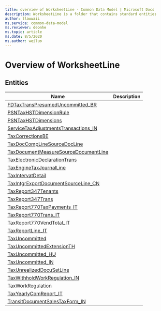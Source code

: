 ```yaml
---
title: overview of WorksheetLine - Common Data Model | Microsoft Docs
description: WorksheetLine is a folder that contains standard entities related to the Common Data Model.
author: llawwaii
ms.service: common-data-model
ms.reviewer: deonhe
ms.topic: article
ms.date: 8/5/2020
ms.author: weiluo
---
```


# Overview of WorksheetLine


## Entities

|Name|Description|
|---|---|
|[FDTaxTransPresumedUncommitted_BR](FDTaxTransPresumedUncommitted_BR.md)||
|[PSNTaxHSTDimensionRule](PSNTaxHSTDimensionRule.md)||
|[PSNTaxHSTDimensions](PSNTaxHSTDimensions.md)||
|[ServiceTaxAdjustmentsTransactions_IN](ServiceTaxAdjustmentsTransactions_IN.md)||
|[TaxCorrectionsBE](TaxCorrectionsBE.md)||
|[TaxDocCompLineSourceDocLine](TaxDocCompLineSourceDocLine.md)||
|[TaxDocumentMeasureSourceDocumentLine](TaxDocumentMeasureSourceDocumentLine.md)||
|[TaxElectronicDeclarationTrans](TaxElectronicDeclarationTrans.md)||
|[TaxEngineTaxJournalLine](TaxEngineTaxJournalLine.md)||
|[TaxIntervatDetail](TaxIntervatDetail.md)||
|[TaxIntgrExportDocumentSourceLine_CN](TaxIntgrExportDocumentSourceLine_CN.md)||
|[TaxReport347Tenants](TaxReport347Tenants.md)||
|[TaxReport347Trans](TaxReport347Trans.md)||
|[TaxReport770TaxPayments_IT](TaxReport770TaxPayments_IT.md)||
|[TaxReport770Trans_IT](TaxReport770Trans_IT.md)||
|[TaxReport770VendTotal_IT](TaxReport770VendTotal_IT.md)||
|[TaxReportLine_IT](TaxReportLine_IT.md)||
|[TaxUncommitted](TaxUncommitted.md)||
|[TaxUncommittedExtensionTH](TaxUncommittedExtensionTH.md)||
|[TaxUncommitted_HU](TaxUncommitted_HU.md)||
|[TaxUncommitted_IN](TaxUncommitted_IN.md)||
|[TaxUnrealizedDocuSetLine](TaxUnrealizedDocuSetLine.md)||
|[TaxWithholdWorkRegulation_IN](TaxWithholdWorkRegulation_IN.md)||
|[TaxWorkRegulation](TaxWorkRegulation.md)||
|[TaxYearlyComReport_IT](TaxYearlyComReport_IT.md)||
|[TransitDocumentSalesTaxForm_IN](TransitDocumentSalesTaxForm_IN.md)||
